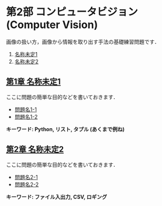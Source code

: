 # 第2部 コンピュータビジョン (Computer Vision)

画像の扱い方，画像から情報を取り出す手法の基礎練習問題です．

1. [名称未定1](#tbd1)
2. [名称未定2](#tbd2)

## <a name ="tbd1">[第1章 名称未定1](1_tdb1/tbd1.md)
ここに問題の簡単な目的などを書いておきます．  
- [問題名1-1](1_tdb1/tbd1.md#q1-1)
- [問題名1-2](1_tdb1/tbd1.md#q1-2)

__キーワード: Python, リスト, タプル (あくまで例ね)__

## <a name ="tbd2">[第2章 名称未定2](2_tdb2/tbd2.md)
ここに問題の簡単な目的などを書いておきます．  
- [問題名2-1](2_tdb2/tbd2.md#q2-1)
- [問題名2-2](2_tdb2/tbd2.md#q2-2)

__キーワード: ファイル入出力, CSV, ロギング__

